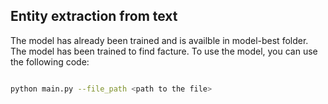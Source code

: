 ## Entity extraction from text

The model has already been trained and is availble in model-best folder. The model has been trained to find facture. To use the model, you can use the following code:

```bash

python main.py --file_path <path to the file>

```